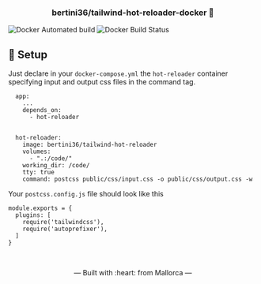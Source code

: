 <h3 align="center">
    bertini36/tailwind-hot-reloader-docker 🐳
</h3>

![Docker Automated build](https://img.shields.io/docker/automated/bertini36/tailwind-hot-reloader)
![Docker Build Status](https://img.shields.io/docker/build/bertini36/tailwind-hot-reloader)

## 🚀️ Setup

Just declare in your  `docker-compose.yml` the `hot-reloader` container specifying 
input and output css files in the command tag. 
```
  app:
    ...
    depends_on:
      - hot-reloader
       

  hot-reloader:
    image: bertini36/tailwind-hot-reloader
    volumes:
      - ".:/code/"
    working_dir: /code/
    tty: true
    command: postcss public/css/input.css -o public/css/output.css -w
```

Your `postcss.config.js` file should look like this
```
module.exports = {
  plugins: [
    require('tailwindcss'),
    require('autoprefixer'),
  ]
}
```

<br />
<p align="center">&mdash; Built with :heart: from Mallorca &mdash;</p>
